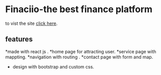 # Finaciio-the best finance platform

to vist the site [click here](https://financiio.netlify.app/).

## features

*made with react js .
*home page for attracting user.
*service page with mappting.
*navigation with routing .
*contact page with form and map.
* design with bootstrap and custom css.
